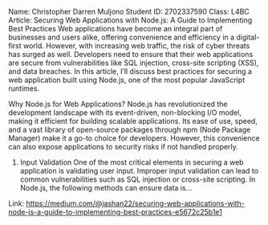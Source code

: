Name: Christopher Darren Muljono
Student ID: 2702337590
Class: L4BC
Article: Securing Web Applications with Node.js: A Guide to Implementing Best Practices
Web applications have become an integral part of businesses and users alike, offering convenience and efficiency in a digital-first world. However, with increasing web traffic, the risk of cyber threats has surged as well. Developers need to ensure that their web applications are secure from vulnerabilities like SQL injection, cross-site scripting (XSS), and data breaches. In this article, I’ll discuss best practices for securing a web application built using Node.js, one of the most popular JavaScript runtimes.

Why Node.js for Web Applications?
Node.js has revolutionized the development landscape with its event-driven, non-blocking I/O model, making it efficient for building scalable applications. Its ease of use, speed, and a vast library of open-source packages through npm (Node Package Manager) make it a go-to choice for developers. However, this convenience can also expose applications to security risks if not handled properly.

1. Input Validation
One of the most critical elements in securing a web application is validating user input. Improper input validation can lead to common vulnerabilities such as SQL injection or cross-site scripting. In Node.js, the following methods can ensure data is…

Link: https://medium.com/@jashan22/securing-web-applications-with-node-js-a-guide-to-implementing-best-practices-e5672c25b1e1